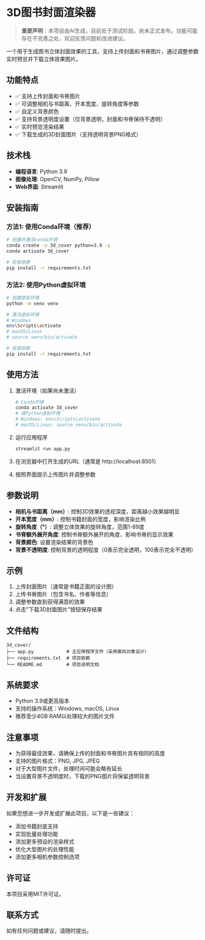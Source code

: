 # 3D图书封面渲染器

> **重要声明**：本项目由AI生成，目前处于测试阶段，尚未正式发布。功能可能存在不完善之处，欢迎反馈问题和改进建议。

一个用于生成图书立体封面效果的工具，支持上传封面和书脊图片，通过调整参数实时预览并下载立体效果图片。

## 功能特点

- ✅ 支持上传封面和书脊图片
- ✅ 可调整相机与书距离、开本宽度、旋转角度等参数
- ✅ 自定义背景颜色
- ✅ 支持背景透明度设置（仅背景透明，封面和书脊保持不透明）
- ✅ 实时预览渲染结果
- ✅ 下载生成的3D封面图片（支持透明背景PNG格式）

## 技术栈

- **编程语言**: Python 3.9
- **图像处理**: OpenCV, NumPy, Pillow
- **Web界面**: Streamlit

## 安装指南

### 方法1: 使用Conda环境（推荐）

```bash
# 创建并激活conda环境
conda create -n 3d_cover python=3.9 -y
conda activate 3d_cover

# 安装依赖
pip install -r requirements.txt
```

### 方法2: 使用Python虚拟环境

```bash
# 创建虚拟环境
python -m venv venv

# 激活虚拟环境
# Windows
env\Scripts\activate
# macOS/Linux
# source venv/bin/activate

# 安装依赖
pip install -r requirements.txt
```

## 使用方法

1. 激活环境（如果尚未激活）
   ```bash
   # Conda环境
   conda activate 3d_cover
   # 或Python虚拟环境
   # Windows: env\Scripts\activate
   # macOS/Linux: source venv/bin/activate
   ```

2. 运行应用程序
   ```bash
   streamlit run app.py
   ```

3. 在浏览器中打开生成的URL（通常是 http://localhost:8501）

4. 按照界面提示上传图片并调整参数

## 参数说明

- **相机与书距离（mm）**: 控制3D效果的透视深度，距离越小效果越明显
- **开本宽度（mm）**: 控制书籍封面的宽度，影响渲染比例
- **旋转角度（°）**: 调整立体效果的旋转角度，范围1-89度
- **书脊额外展开角度**: 控制书脊额外展开的角度，影响书脊的显示效果
- **背景颜色**: 设置渲染结果的背景色
- **背景不透明度**: 控制背景的透明程度（0表示完全透明，100表示完全不透明）

## 示例

1. 上传封面图片（通常是书籍正面的设计图）
2. 上传书脊图片（包含书名、作者等信息）
3. 调整参数直到获得满意的效果
4. 点击"下载3D封面图片"按钮保存结果

## 文件结构

```
3d_cover/
├── app.py            # 主应用程序文件（采用面向对象设计）
├── requirements.txt  # 项目依赖
└── README.md         # 项目说明文档
```

## 系统要求

- Python 3.9或更高版本
- 支持的操作系统：Windows, macOS, Linux
- 推荐至少4GB RAM以处理较大的图片文件

## 注意事项

- 为获得最佳效果，请确保上传的封面和书脊图片具有相同的高度
- 支持的图片格式：PNG, JPG, JPEG
- 对于大型图片文件，处理时间可能会略有延长
- 当设置背景不透明度时，下载的PNG图片将保留透明背景

## 开发和扩展

如果您想进一步开发或扩展此项目，以下是一些建议：

- 添加书籍封底支持
- 实现批量处理功能
- 添加更多预设的渲染样式
- 优化大型图片的处理性能
- 添加更多相机参数控制选项

## 许可证

本项目采用MIT许可证。

## 联系方式

如有任何问题或建议，请随时提出。